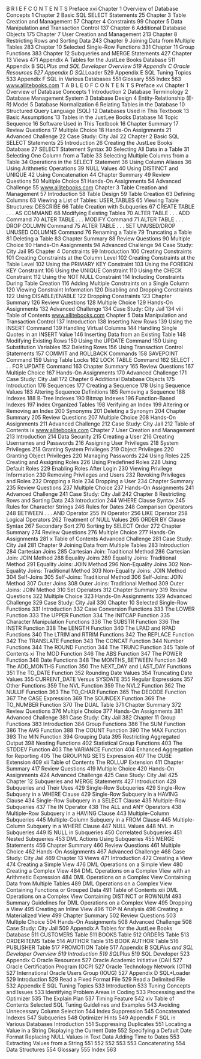 B R I E F C O N T E N T S
Preface xvi
Chapter 1 Overview of Database Concepts 1
Chapter 2 Basic SQL SELECT Statements 25
Chapter 3 Table Creation and Management 57
Chapter 4 Constraints 99
Chapter 5 Data Manipulation and Transaction Control 137
Chapter 6 Additional Database Objects 175
Chapter 7 User Creation and Management 213
Chapter 8 Restricting Rows and Sorting Data 243
Chapter 9 Joining Data from Multiple Tables 283
Chapter 10 Selected Single-Row Functions 331
Chapter 11 Group Functions 383
Chapter 12 Subqueries and MERGE Statements 427
Chapter 13 Views 471
Appendix A Tables for the JustLee Books Database 511
Appendix B SQL*Plus and SQL Developer Overview 519
Appendix C Oracle Resources 527
Appendix D SQL*Loader 529
Appendix E SQL Tuning Topics 533
Appendix F SQL in Various Databases 551
Glossary 555
Index 563
www.allitebooks.com
T A B L E O F C O N T E N T S
Preface xvi
Chapter 1 Overview of Database Concepts 1
Introduction 2
Database Terminology 2
Database Management System 3
Database Design 4
Entity-Relationship (E-R) Model 5
Database Normalization 6
Relating Tables in the Database 10
Structured Query Language (SQL) 12
Databases Used in This Textbook 13
Basic Assumptions 13
Tables in the JustLee Books Database 14
Topic Sequence 16
Software Used in This Textbook 16
Chapter Summary 17
Review Questions 17
Multiple Choice 18
Hands-On Assignments 21
Advanced Challenge 22
Case Study: City Jail 22
Chapter 2 Basic SQL SELECT Statements 25
Introduction 26
Creating the JustLee Books Database 27
SELECT Statement Syntax 30
Selecting All Data in a Table 31
Selecting One Column from a Table 33
Selecting Multiple Columns from a Table 34
Operations in the SELECT Statement 36
Using Column Aliases 36
Using Arithmetic Operations 39
NULL Values 40
Using DISTINCT and UNIQUE 42
Using Concatenation 44
Chapter Summary 49
Review Questions 50
Multiple Choice 51
Hands-On Assignments 54
Advanced Challenge 55
www.allitebooks.com
Chapter 3 Table Creation and Management 57
Introduction 58
Table Design 59
Table Creation 63
Defining Columns 63
Viewing a List of Tables: USER_TABLES 65
Viewing Table Structures: DESCRIBE 66
Table Creation with Subqueries 67
CREATE TABLE . . . AS COMMAND 68
Modifying Existing Tables 70
ALTER TABLE . . . ADD Command 70
ALTER TABLE . . . MODIFY Command 71
ALTER TABLE . . . DROP COLUMN Command 75
ALTER TABLE . . . SET UNUSED/DROP UNUSED COLUMNS Command 76
Renaming a Table 79
Truncating a Table 81
Deleting a Table 83
Chapter Summary 88
Review Questions 90
Multiple Choice 90
Hands-On Assignments 94
Advanced Challenge 94
Case Study: City Jail 95
Chapter 4 Constraints 99
Introduction 100
Creating Constraints 101
Creating Constraints at the Column Level 102
Creating Constraints at the Table Level 102
Using the PRIMARY KEY Constraint 103
Using the FOREIGN KEY Constraint 106
Using the UNIQUE Constraint 110
Using the CHECK Constraint 112
Using the NOT NULL Constraint 114
Including Constraints During Table Creation 116
Adding Multiple Constraints on a Single Column 120
Viewing Constraint Information 120
Disabling and Dropping Constraints 122
Using DISABLE/ENABLE 122
Dropping Constraints 123
Chapter Summary 126
Review Questions 128
Multiple Choice 129
Hands-On Assignments 132
Advanced Challenge 134
Case Study: City Jail 134
viii Table of Contents
www.allitebooks.com
Chapter 5 Data Manipulation and Transaction Control 137
Introduction 138
Inserting New Rows 139
Using the INSERT Command 139
Handling Virtual Columns 144
Handling Single Quotes in an INSERT Value 146
Inserting Data from an Existing Table 148
Modifying Existing Rows 150
Using the UPDATE Command 150
Using Substitution Variables 152
Deleting Rows 156
Using Transaction Control Statements 157
COMMIT and ROLLBACK Commands 158
SAVEPOINT Command 159
Using Table Locks 162
LOCK TABLE Command 162
SELECT . . . FOR UPDATE Command 163
Chapter Summary 165
Review Questions 167
Multiple Choice 167
Hands-On Assignments 170
Advanced Challenge 171
Case Study: City Jail 172
Chapter 6 Additional Database Objects 175
Introduction 176
Sequences 177
Creating a Sequence 178
Using Sequence Values 183
Altering Sequence Definitions 185
Removing a Sequence 188
Indexes 188
B-Tree Indexes 190
Bitmap Indexes 196
Function-Based Indexes 197
Index Organized Tables 198
Verifying an Index 199
Altering or Removing an Index 200
Synonyms 201
Deleting a Synonym 204
Chapter Summary 205
Review Questions 207
Multiple Choice 208
Hands-On Assignments 211
Advanced Challenge 212
Case Study: City Jail 212
Table of Contents ix
www.allitebooks.com
Chapter 7 User Creation and Management 213
Introduction 214
Data Security 215
Creating a User 216
Creating Usernames and Passwords 216
Assigning User Privileges 218
System Privileges 218
Granting System Privileges 219
Object Privileges 220
Granting Object Privileges 220
Managing Passwords 224
Using Roles 225
Creating and Assigning Roles 226
Using Predefined Roles 228
Using Default Roles 229
Enabling Roles After Login 230
Viewing Privilege Information 230
Removing Privileges and Users 232
Revoking Privileges and Roles 232
Dropping a Role 234
Dropping a User 234
Chapter Summary 235
Review Questions 237
Multiple Choice 237
Hands-On Assignments 241
Advanced Challenge 241
Case Study: City Jail 242
Chapter 8 Restricting Rows and Sorting Data 243
Introduction 244
WHERE Clause Syntax 245
Rules for Character Strings 246
Rules for Dates 248
Comparison Operators 248
BETWEEN . . . AND Operator 255
IN Operator 256
LIKE Operator 258
Logical Operators 262
Treatment of NULL Values 265
ORDER BY Clause Syntax 267
Secondary Sort 270
Sorting by SELECT Order 272
Chapter Summary 274
Review Questions 276
Multiple Choice 277
Hands-On Assignments 281
x Table of Contents
Advanced Challenge 281
Case Study: City Jail 281
Chapter 9 Joining Data from Multiple Tables 283
Introduction 284
Cartesian Joins 285
Cartesian Join: Traditional Method 286
Cartesian Join: JOIN Method 288
Equality Joins 289
Equality Joins: Traditional Method 291
Equality Joins: JOIN Method 296
Non-Equality Joins 302
Non-Equality Joins: Traditional Method 303
Non-Equality Joins: JOIN Method 304
Self-Joins 305
Self-Joins: Traditional Method 306
Self-Joins: JOIN Method 307
Outer Joins 308
Outer Joins: Traditional Method 309
Outer Joins: JOIN Method 310
Set Operators 312
Chapter Summary 319
Review Questions 322
Multiple Choice 323
Hands-On Assignments 329
Advanced Challenge 329
Case Study: City Jail 330
Chapter 10 Selected Single-Row Functions 331
Introduction 332
Case Conversion Functions 333
The LOWER Function 333
The UPPER Function 334
The INITCAP Function 335
Character Manipulation Functions 336
The SUBSTR Function 336
The INSTR Function 338
The LENGTH Function 340
The LPAD and RPAD Functions 340
The LTRIM and RTRIM Functions 342
The REPLACE Function 342
The TRANSLATE Function 343
The CONCAT Function 344
Number Functions 344
The ROUND Function 344
The TRUNC Function 345
Table of Contents xi
The MOD Function 346
The ABS Function 347
The POWER Function 348
Date Functions 348
The MONTHS_BETWEEN Function 349
The ADD_MONTHS Function 350
The NEXT_DAY and LAST_DAY Functions 351
The TO_DATE Function 352
Rounding Date Values 354
Truncating Date Values 355
CURRENT_DATE Versus SYSDATE 355
Regular Expressions 357
Other Functions 359
The NVL Function 359
The NVL2 Function 362
The NULLIF Function 363
The TO_CHAR Function 365
The DECODE Function 367
The CASE Expression 369
The SOUNDEX Function 369
The TO_NUMBER Function 370
The DUAL Table 371
Chapter Summary 372
Review Questions 376
Multiple Choice 377
Hands-On Assignments 381
Advanced Challenge 381
Case Study: City Jail 382
Chapter 11 Group Functions 383
Introduction 384
Group Functions 386
The SUM Function 386
The AVG Function 388
The COUNT Function 390
The MAX Function 393
The MIN Function 394
Grouping Data 395
Restricting Aggregated Output 398
Nesting Functions 402
Statistical Group Functions 403
The STDDEV Function 403
The VARIANCE Function 404
Enhanced Aggregation for Reporting 405
The GROUPING SETS Expression 407
The CUBE Extension 409
xii Table of Contents
The ROLLUP Extension 411
Chapter Summary 417
Review Questions 419
Multiple Choice 420
Hands-On Assignments 424
Advanced Challenge 425
Case Study: City Jail 425
Chapter 12 Subqueries and MERGE Statements 427
Introduction 428
Subqueries and Their Uses 429
Single-Row Subqueries 429
Single-Row Subquery in a WHERE Clause 429
Single-Row Subquery in a HAVING Clause 434
Single-Row Subquery in a SELECT Clause 435
Multiple-Row Subqueries 437
The IN Operator 438
The ALL and ANY Operators 438
Multiple-Row Subquery in a HAVING Clause 443
Multiple-Column Subqueries 445
Multiple-Column Subquery in a FROM Clause 445
Multiple-Column Subquery in a WHERE Clause 447
NULL Values 448
NVL in Subqueries 449
IS NULL in Subqueries 450
Correlated Subqueries 451
Nested Subqueries 453
DML Actions Using Subqueries 455
MERGE Statements 456
Chapter Summary 460
Review Questions 461
Multiple Choice 462
Hands-On Assignments 467
Advanced Challenge 468
Case Study: City Jail 469
Chapter 13 Views 471
Introduction 472
Creating a View 474
Creating a Simple View 476
DML Operations on a Simple View 480
Creating a Complex View 484
DML Operations on a Complex View with an Arithmetic Expression 484
DML Operations on a Complex View Containing Data from Multiple Tables 489
DML Operations on a Complex View Containing Functions or Grouped Data 491
Table of Contents xiii
DML Operations on a Complex View Containing DISTINCT or ROWNUM 493
Summary Guidelines for DML Operations on a Complex View 495
Dropping a View 495
Creating an Inline View 496
TOP-N Analysis 496
Creating a Materialized View 499
Chapter Summary 502
Review Questions 503
Multiple Choice 504
Hands-On Assignments 508
Advanced Challenge 508
Case Study: City Jail 509
Appendix A Tables for the JustLee Books Database 511
CUSTOMERS Table 511
BOOKS Table 512
ORDERS Table 513
ORDERITEMS Table 514
AUTHOR Table 515
BOOK AUTHOR Table 516
PUBLISHER Table 517
PROMOTION Table 517
Appendix B SQL*Plus and SQL Developer Overview 519
Introduction 519
SQL*Plus 519
SQL Developer 523
Appendix C Oracle Resources 527
Oracle Academic Initiative (OAI) 527
Oracle Certification Program (OCP) 527
Oracle Technology Network (OTN) 527
International Oracle Users Group (IOUG) 527
Appendix D SQL*Loader 529
Introduction 529
Read a Fixed Format File 529
Read a Delimited File 532
Appendix E SQL Tuning Topics 533
Introduction 533
Tuning Concepts and Issues 533
Identifying Problem Areas in Coding 533
Processing and the Optimizer 535
The Explain Plan 537
Timing Feature 542
xiv Table of Contents
Selected SQL Tuning Guidelines and Examples 543
Avoiding Unnecessary Column Selection 544
Index Suppression 545
Concatenated Indexes 547
Subqueries 548
Optimizer Hints 549
Appendix F SQL in Various Databases Introduction 551
Suppressing Duplicates 551
Locating a Value in a String Displaying the Current Date 552
Specifying a Default Date Format Replacing NULL Values in Text Data Adding Time to Dates 553
Extracting Values from a String 551
552
552
553
553
Concatenating 554
Data Structures 554
Glossary 555
Index 563